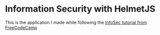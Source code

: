 # Information Security with HelmetJS

This is the application I made while following the [InfoSec tutorial from FreeCodeCamp](https://www.freecodecamp.org/learn/information-security/information-security-with-helmetjs/)
